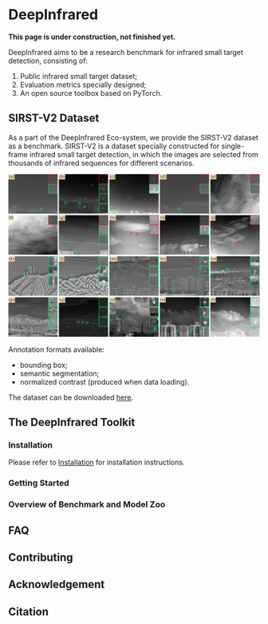# DeepInfrared

**This page is under construction, not finished yet.**

DeepInfrared aims to be a research benchmark for infrared small target detection, consisting of:

1. Public infrared small target dataset;
2. Evaluation metrics specially designed;
3. An open source toolbox based on PyTorch.

## SIRST-V2 Dataset

As a part of the DeepInfrared Eco-system, we provide the SIRST-V2 dataset as a benchmark.
SIRST-V2 is a dataset specially constructed for single-frame infrared small target detection, in which the images are selected from thousands of infrared sequences for different scenarios.

![](https://github.com/YimianDai/open-sirst-v2/blob/master/gallery.jpg)

Annotation formats available:

- bounding box;
- semantic segmentation;
- normalized contrast (produced when data loading).

The dataset can be downloaded [here](https://github.com/YimianDai/open-sirst-v2).

## The DeepInfrared Toolkit

### Installation

Please refer to [Installation]() for installation instructions.

### Getting Started

### Overview of Benchmark and Model Zoo

## FAQ

## Contributing

## Acknowledgement

## Citation

